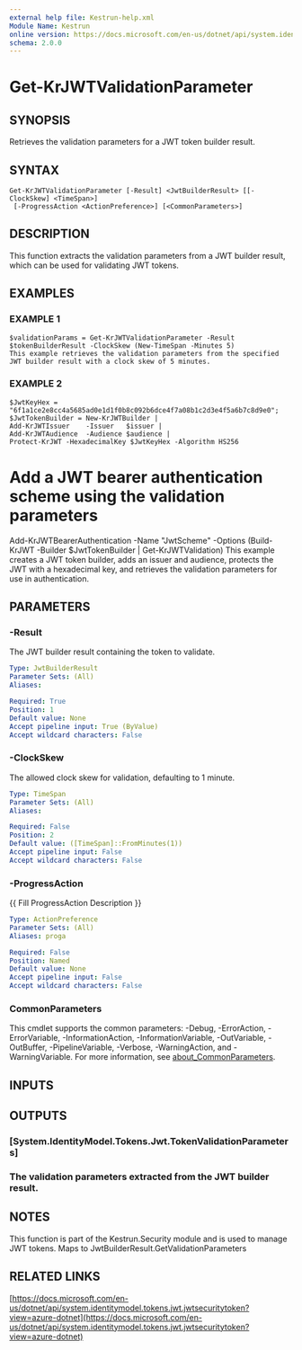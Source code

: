 ```yaml
---
external help file: Kestrun-help.xml
Module Name: Kestrun
online version: https://docs.microsoft.com/en-us/dotnet/api/system.identitymodel.tokens.jwt.jwtsecuritytoken?view=azure-dotnet
schema: 2.0.0
---
```


# Get-KrJWTValidationParameter

## SYNOPSIS
Retrieves the validation parameters for a JWT token builder result.

## SYNTAX

```
Get-KrJWTValidationParameter [-Result] <JwtBuilderResult> [[-ClockSkew] <TimeSpan>]
 [-ProgressAction <ActionPreference>] [<CommonParameters>]
```

## DESCRIPTION
This function extracts the validation parameters from a JWT builder result, which can be used for validating JWT tokens.

## EXAMPLES

### EXAMPLE 1
```
$validationParams = Get-KrJWTValidationParameter -Result $tokenBuilderResult -ClockSkew (New-TimeSpan -Minutes 5)
This example retrieves the validation parameters from the specified JWT builder result with a clock skew of 5 minutes.
```

### EXAMPLE 2
```
$JwtKeyHex = "6f1a1ce2e8cc4a5685ad0e1d1f0b8c092b6dce4f7a08b1c2d3e4f5a6b7c8d9e0";
$JwtTokenBuilder = New-KrJWTBuilder |
Add-KrJWTIssuer    -Issuer   $issuer |
Add-KrJWTAudience  -Audience $audience |
Protect-KrJWT -HexadecimalKey $JwtKeyHex -Algorithm HS256
```

# Add a JWT bearer authentication scheme using the validation parameters
Add-KrJWTBearerAuthentication -Name "JwtScheme" -Options (Build-KrJWT -Builder $JwtTokenBuilder | Get-KrJWTValidation)
This example creates a JWT token builder, adds an issuer and audience, protects the JWT with a hexadecimal key, and retrieves the validation parameters for use in authentication.

## PARAMETERS

### -Result
The JWT builder result containing the token to validate.

```yaml
Type: JwtBuilderResult
Parameter Sets: (All)
Aliases:

Required: True
Position: 1
Default value: None
Accept pipeline input: True (ByValue)
Accept wildcard characters: False
```

### -ClockSkew
The allowed clock skew for validation, defaulting to 1 minute.

```yaml
Type: TimeSpan
Parameter Sets: (All)
Aliases:

Required: False
Position: 2
Default value: ([TimeSpan]::FromMinutes(1))
Accept pipeline input: False
Accept wildcard characters: False
```

### -ProgressAction
{{ Fill ProgressAction Description }}

```yaml
Type: ActionPreference
Parameter Sets: (All)
Aliases: proga

Required: False
Position: Named
Default value: None
Accept pipeline input: False
Accept wildcard characters: False
```

### CommonParameters
This cmdlet supports the common parameters: -Debug, -ErrorAction, -ErrorVariable, -InformationAction, -InformationVariable, -OutVariable, -OutBuffer, -PipelineVariable, -Verbose, -WarningAction, and -WarningVariable. For more information, see [about_CommonParameters](http://go.microsoft.com/fwlink/?LinkID=113216).

## INPUTS

## OUTPUTS

### [System.IdentityModel.Tokens.Jwt.TokenValidationParameters]
### The validation parameters extracted from the JWT builder result.
## NOTES
This function is part of the Kestrun.Security module and is used to manage JWT tokens.
Maps to JwtBuilderResult.GetValidationParameters

## RELATED LINKS

[https://docs.microsoft.com/en-us/dotnet/api/system.identitymodel.tokens.jwt.jwtsecuritytoken?view=azure-dotnet](https://docs.microsoft.com/en-us/dotnet/api/system.identitymodel.tokens.jwt.jwtsecuritytoken?view=azure-dotnet)

